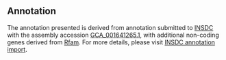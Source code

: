 

Annotation
----------

The annotation presented is derived from annotation submitted to
[INSDC](http://www.insdc.org) with the assembly accession
[GCA\_001641265.1](http://www.ebi.ac.uk/ena/data/view/GCA_001641265.1),
with additional non-coding genes derived from
[Rfam](http://rfam.xfam.org/). For more details, please visit [INSDC
annotation
import](http://ensemblgenomes.org/info/data/insdc_annotation).
